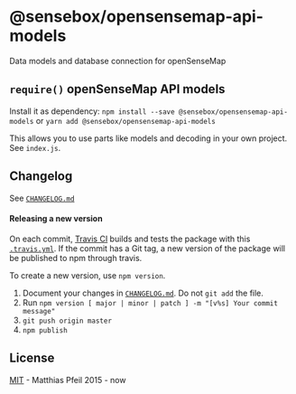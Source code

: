 # @sensebox/opensensemap-api-models
Data models and database connection for openSenseMap

## `require()` openSenseMap API models

Install it as dependency: `npm install --save @sensebox/opensensemap-api-models` or `yarn add @sensebox/opensensemap-api-models`

This allows you to use parts like models and decoding in your own project. See `index.js`.

## Changelog

See [`CHANGELOG.md`](CHANGELOG.md)

#### Releasing a new version
On each commit, [Travis CI](https://travis-ci.org/sensebox/node-sketch-templater) builds and tests the package with this [`.travis.yml`](.travis.yml). If the commit has a Git tag, a new version of the package will be published to npm through travis.

To create a new version, use `npm version`.
1. Document your changes in [`CHANGELOG.md`](CHANGELOG.md). Do not `git add` the file.
1. Run `npm version [ major | minor | patch ] -m "[v%s] Your commit message"`
1. `git push origin master`
1. `npm publish`

## License

[MIT](license.md) - Matthias Pfeil 2015 - now
